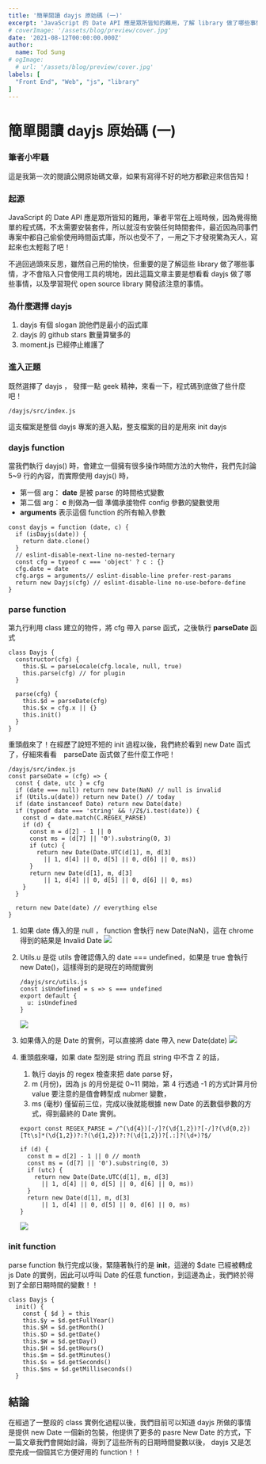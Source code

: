 ```yaml
---
title: '簡單閱讀 dayjs 原始碼 (一)'
excerpt: 'JavaScript 的 Date API 應是眾所皆知的難用，了解 library 做了哪些事情，才不會陷入只會使用工具的境地，因此這篇文章是想看看 dayjs 做了哪些事情，以及學習現代 open source library 開發該注意的事情。'
# coverImage: '/assets/blog/preview/cover.jpg'
date: '2021-08-12T00:00:00.000Z'
author:
  name: Tod Sung
# ogImage:
  # url: '/assets/blog/preview/cover.jpg'
labels: [
  "Front End", "Web", "js", "library"
]
---
```


# 簡單閱讀 dayjs 原始碼 (一)
### 筆者小牢騷

這是我第一次的閱讀公開原始碼文章，如果有寫得不好的地方都歡迎來信告知！

### 起源
JavaScript 的 Date API 應是眾所皆知的難用，筆者平常在上班時候，因為覺得簡單的程式碼，不太需要安裝套件，所以就沒有安裝任何時間套件，最近因為同事們專案中都自己偷偷使用時間函式庫，所以也受不了，一用之下才發現驚為天人，寫起來也太輕鬆了吧！

不過回過頭來反思，雖然自己用的愉快，但重要的是了解這些 library 做了哪些事情，才不會陷入只會使用工具的境地，因此這篇文章主要是想看看 dayjs 做了哪些事情，以及學習現代 open source library 開發該注意的事情。

### 為什麼選擇 dayjs

1. dayjs 有個 slogan 說他們是最小的函式庫
2. dayjs 的 github stars 數量算蠻多的
3. moment.js 已經停止維護了

### 進入正題

既然選擇了 dayjs ， 發揮一點 geek 精神，來看一下，程式碼到底做了些什麼吧！

```javascript=
/dayjs/src/index.js
```
這支檔案是整個 dayjs 專案的進入點，整支檔案的目的是用來 init dayjs

### dayjs function

當我們執行 dayjs() 時，會建立一個擁有很多操作時間方法的大物件，我們先討論 5~9 行的內容，而實際使用 dayjs() 時，
* 第一個 arg： <b>date</b> 是被 parse 的時間格式變數
* 第二個 arg： <b>c</b> 則做為一個 準備承接物件 config 參數的變數使用
* <b>arguments</b> 表示這個 function 的所有輸入參數

```javascript=
const dayjs = function (date, c) {
  if (isDayjs(date)) {
    return date.clone()
  }
  // eslint-disable-next-line no-nested-ternary
  const cfg = typeof c === 'object' ? c : {}
  cfg.date = date
  cfg.args = arguments// eslint-disable-line prefer-rest-params
  return new Dayjs(cfg) // eslint-disable-line no-use-before-define
}
```

### parse function
第九行利用 class 建立的物件，將 cfg 帶入 parse 函式，之後執行 <b>parseDate</b> 函式 

```javascript=
class Dayjs {
  constructor(cfg) {
    this.$L = parseLocale(cfg.locale, null, true)
    this.parse(cfg) // for plugin
  }
  
  parse(cfg) {
    this.$d = parseDate(cfg)
    this.$x = cfg.x || {}
    this.init()
  }
}
```

重頭戲來了！在經歷了說短不短的 init 過程以後，我們終於看到 new Date 函式了，仔細來看看　parseDate 函式做了些什麼工作吧！

```javascript=
/dayjs/src/index.js
const parseDate = (cfg) => {
  const { date, utc } = cfg
  if (date === null) return new Date(NaN) // null is invalid
  if (Utils.u(date)) return new Date() // today
  if (date instanceof Date) return new Date(date)
  if (typeof date === 'string' && !/Z$/i.test(date)) {
    const d = date.match(C.REGEX_PARSE)
    if (d) {
      const m = d[2] - 1 || 0
      const ms = (d[7] || '0').substring(0, 3)
      if (utc) {
        return new Date(Date.UTC(d[1], m, d[3]
          || 1, d[4] || 0, d[5] || 0, d[6] || 0, ms))
      }
      return new Date(d[1], m, d[3]
          || 1, d[4] || 0, d[5] || 0, d[6] || 0, ms)
    }
  }

  return new Date(date) // everything else
}
```

1. 如果 date 傳入的是 null ， function 會執行 new Date(NaN)，這在 chrome 得到的結果是 Invalid Date
![](https://i.imgur.com/y6w0VE3.png)

2. Utils.u 是從 utils 會確認傳入的 date === undefined，如果是 true 會執行 new Date()，這樣得到的是現在的時間實例
    ```javascript=
    /dayjs/src/utils.js
    const isUndefined = s => s === undefined
    export default {
      u: isUndefined
    }
    ```
    ![](https://i.imgur.com/yQQDSTE.png)

3. 如果傳入的是 Date 的實例，可以直接將 date 帶入 new Date(date)
    ![](https://i.imgur.com/kVp4Rch.png)

4. 重頭戲來囉，如果 date 型別是 string 而且 string 中不含 Z 的話，
    1. 執行 dayjs 的 regex 檢查來把 date parse 好，
    2. m (月份)，因為 js 的月份是從 0~11 開始，第 4 行透過 -1 的方式計算月份 value 要注意的是值會轉型成 nubmer 變數，
    3. ms (毫秒) 僅留前三位，完成以後就能根據 new Date 的丟數個參數的方式，得到最終的 Date 實例。
    ```javascript=
    export const REGEX_PARSE = /^(\d{4})[-/]?(\d{1,2})?[-/]?(\d{0,2})[Tt\s]*(\d{1,2})?:?(\d{1,2})?:?(\d{1,2})?[.:]?(\d+)?$/
    
    if (d) {
      const m = d[2] - 1 || 0 // month 
      const ms = (d[7] || '0').substring(0, 3) 
      if (utc) {
        return new Date(Date.UTC(d[1], m, d[3]
          || 1, d[4] || 0, d[5] || 0, d[6] || 0, ms))
      }
      return new Date(d[1], m, d[3]
          || 1, d[4] || 0, d[5] || 0, d[6] || 0, ms)
    }
    ```
    ![](https://i.imgur.com/GNg47En.png)


### init function
parse function 執行完成以後，緊隨著執行的是 <b>init</b>，這邊的 $date 已經被轉成 js Date 的實例，因此可以呼叫 Date 的任意 function，到這邊為止，我們終於得到了全部日期時間的變數！！
```javascript=
class Dayjs {
  init() {
    const { $d } = this
    this.$y = $d.getFullYear()
    this.$M = $d.getMonth()
    this.$D = $d.getDate()
    this.$W = $d.getDay()
    this.$H = $d.getHours()
    this.$m = $d.getMinutes()
    this.$s = $d.getSeconds()
    this.$ms = $d.getMilliseconds()
  }
```

## 結論

在經過了一整段的 class 實例化過程以後，我們目前可以知道 dayjs 所做的事情是提供 new Date 一個新的包裝，他提供了更多的 pasre New Date 的方式，下一篇文章我們會開始討論，得到了這些所有的日期時間變數以後， dayjs 又是怎麼完成一個個其它方便好用的 function！！